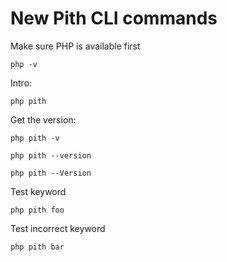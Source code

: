 # New Pith CLI commands

Make sure PHP is available first
```
php -v
```

Intro:

```
php pith
```

Get the version:

```
php pith -v

php pith --version

php pith --Version
```

Test keyword

```
php pith foo
```

Test incorrect keyword

```
php pith bar
```
